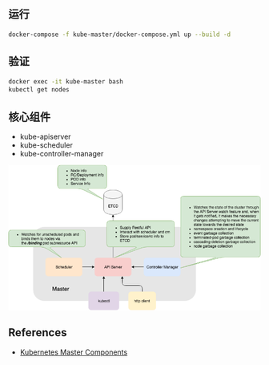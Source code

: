 ## 运行
```sh
docker-compose -f kube-master/docker-compose.yml up --build -d
```

## 验证
```sh
docker exec -it kube-master bash
kubectl get nodes
```

## 核心组件
- kube-apiserver  
- kube-scheduler
- kube-controller-manager

![image](/kube-master/assets/master-components.png)

## References
- [Kubernetes Master Components](https://medium.com/jorgeacetozi/kubernetes-master-components-etcd-api-server-controller-manager-and-scheduler-3a0179fc8186)